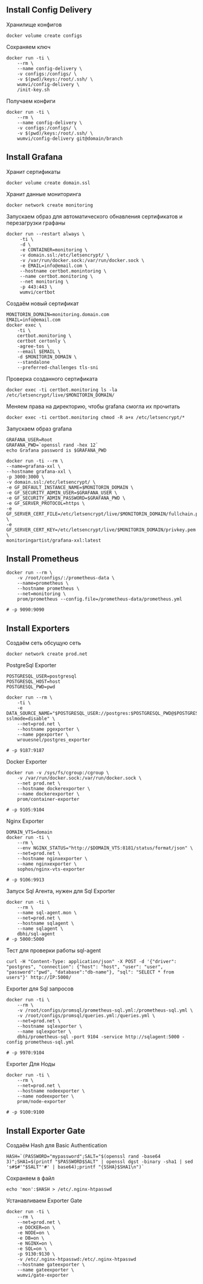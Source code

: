 
## Install Config Delivery

Хранилище конфигов
```
docker volume create configs
```

Сохраняем ключ
```
docker run -ti \
    --rm \
    --name config-delivery \
    -v configs:/configs/ \
    -v $(pwd)/keys:/root/.ssh/ \
    wumvi/config-delivery \
    /init-key.sh
```

Получаем конфиги

```
docker run -ti \
    --rm \
    --name config-delivery \
    -v configs:/configs/ \
    -v $(pwd)/keys:/root/.ssh/ \
    wumvi/config-delivery git@domain/branch
```

## Install Grafana
Хранит сертификаты
```
docker volume create domain.ssl
```
Хранит данные мониторинга
```
docker network create monitoring
```

Запускаем образ для автоматического обнавления сертификатов и перезагрузки графаны

```
docker run --restart always \ 
     -ti \
     -d \
     -e CONTAINER=monitoring \
     -v domain.ssl:/etc/letsencrypt/ \
     -v /var/run/docker.sock:/var/run/docker.sock \ 
     -e EMAIL=info@email.com \ 
     --hostname certbot.monintoring \
     --name certbot.monitoring \
     --net monitoring \
     -p 443:443 \
     wumvi/certbot
```

Создаём новый сертификат

```
MONITORIN_DOMAIN=monitoring.domain.com
EMAIL=info@email.com
docker exec \
    -ti \
    certbot.monitoring \
    certbot certonly \
    -agree-tos \
    --email $EMAIL \
    -d $MONITORIN_DOMAIN \
    --standalone 
    --preferred-challenges tls-sni
```

Проверка созданного сертификата

```
docker exec -ti certbot.monitoring ls -la /etc/letsencrypt/live/$MONITORIN_DOMAIN/
```

Меняем права на директорию, чтобы grafana смогла их прочитать

```
docker exec -ti certbot.monitoring chmod -R a+x /etc/letsencrypt/*
```

Запускаем образ grafana

```
GRAFANA_USER=Root
GRAFANA_PWD=`openssl rand -hex 12`
echo Grafana password is $GRAFANA_PWD

docker run -ti --rm \
--name=grafana-xxl \
--hostname grafana-xxl \
-p 3000:3000 \
-v domain.ssl:/etc/letsencrypt/ \
-e GF_DEFAULT_INSTANCE_NAME=$MONITORIN_DOMAIN \
-e GF_SECURITY_ADMIN_USER=$GRAFANA_USER \
-e GF_SECURITY_ADMIN_PASSWORD=$GRAFANA_PWD \
-e GF_SERVER_PROTOCOL=https \
-e GF_SERVER_CERT_FILE=/etc/letsencrypt/live/$MONITORIN_DOMAIN/fullchain.pem \
-e GF_SERVER_CERT_KEY=/etc/letsencrypt/live/$MONITORIN_DOMAIN/privkey.pem \
monitoringartist/grafana-xxl:latest
```

## Install Prometheus

```
docker run --rm \
    -v /root/configs/:/prometheus-data \
    --name=prometheus \
    --hostname prometheus \
    --net=monitoring \
    prom/prometheus --config.file=/prometheus-data/prometheus.yml
    
# -p 9090:9090
```

## Install Exporters

Создаём сеть обсущую сеть
```
docker network create prod.net
```

PostgreSql Exporter
```
POSTGRESQL_USER=postgresql
POSTGRESQL_HOST=host
POSTGRESQL_PWD=pwd

docker run --rm \
    -ti \
    -e DATA_SOURCE_NAME="$POSTGRESQL_USER://postgres:$POSTGRESQL_PWD@$POSTGRESQL_HOST:5432/?sslmode=disable" \
    --net=prod.net \
    --hostname pgexporter \
    --name pgexporter \
    wrouesnel/postgres_exporter
    
# -p 9187:9187
```

Docker Exporter

```
docker run -v /sys/fs/cgroup:/cgroup \
    -v /var/run/docker.sock:/var/run/docker.sock \
    --net prod.net \
    --hostname dockerexporter \
    --name dockerexporter \
    prom/container-exporter
    
# -p 9105:9104
```

Nginx Exporter

```
DOMAIN_VTS=domain
docker run -ti \
    --rm \
    --env NGINX_STATUS="http://$DOMAIN_VTS:8181/status/format/json" \
    --net=prod.net \
    --hostname nginxexporter \
    --name nginxexporter \
    sophos/nginx-vts-exporter
    
# -p 9106:9913 
```

Запуск Sql Агента, нужен для Sql Exporter

```
docker run -ti \
    --rm \
    --name sql-agent.mon \
    --net=prod.net \
    --hostname sqlagent \
    --name sqlagent \
    dbhi/sql-agent
# -p 5000:5000
```

Тест для проверки работы sql-agent

```
curl -H "Content-Type: application/json" -X POST -d '{"driver": "postgres", "connection": {"host": "host", "user": "user", "password":"pwd", "database":"db-name"}, "sql": "SELECT * from users"}' http://IP:5000/
```

Exporter для Sql запросов

```
docker run -ti \
    --rm \
    -v /root/configs/promsql/prometheus-sql.yml:/prometheus-sql.yml \
    -v /root/configs/promsql/queries.yml:/queries.yml \
    --net=prod.net \
    --hostname sqlexporter \
    --name sqlexporter \
    dbhi/prometheus-sql -port 9104 -service http://sqlagent:5000 -config prometheus-sql.yml

# -p 9970:9104
```

Exporter Для Ноды

```
docker run -ti \
    --rm \
    --net=prod.net \
    --hostname nodeexporter \
    --name nodeexporter \
    prom/node-exporter
    
# -p 9100:9100
```

## Install Exporter Gate

Создаём Hash для Basic Authentication

```
HASH=`(PASSWORD="mypassword";SALT="$(openssl rand -base64 3)";SHA1=$(printf "$PASSWORD$SALT" | openssl dgst -binary -sha1 | sed 's#$#'"$SALT"'#' | base64);printf "{SSHA}$SHA1\n")`
```

Сохраняем в файл
```
echo 'mon':$HASH > /etc/.nginx-htpasswd
```

Устанавливаем Exporter Gate
```
docker run -ti \
    --rm \
    --net=prod.net \
    -e DOCKER=on \
    -e NODE=on \
    -e DB=on \
    -e NGINX=on \
    -e SQL=on \
    -p 9130:9130 \
    -v /etc/.nginx-htpasswd:/etc/.nginx-htpasswd
    --hostname gateexporter \
    --name gateexporter \
    wumvi/gate-exporter
```
